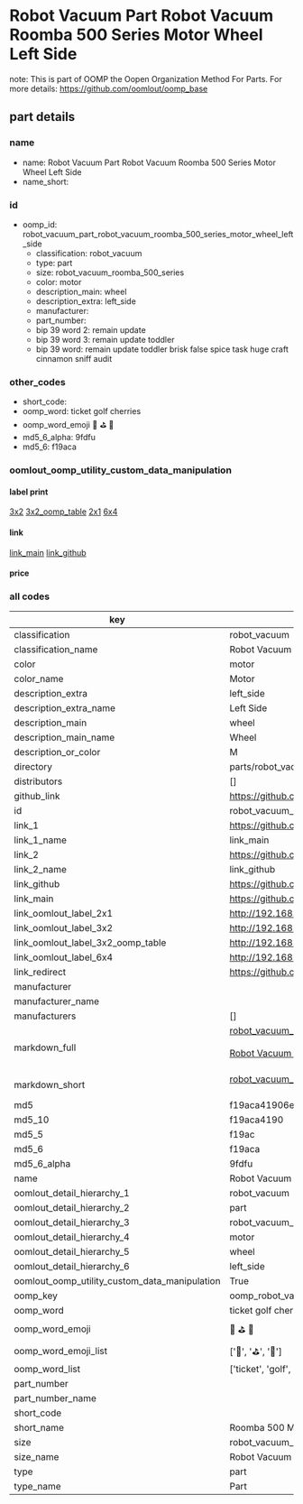 # Robot Vacuum Part Robot Vacuum Roomba 500 Series Motor Wheel Left Side  

note: This is part of OOMP the Oopen Organization Method For Parts. For more details: https://github.com/oomlout/oomp_base

##  part details
  







### name
* name: Robot Vacuum Part Robot Vacuum Roomba 500 Series Motor Wheel Left Side
* name_short: 
### id
* oomp_id: robot_vacuum_part_robot_vacuum_roomba_500_series_motor_wheel_left_side
  * classification: robot_vacuum
  * type: part
  * size: robot_vacuum_roomba_500_series
  * color: motor
  * description_main: wheel
  * description_extra: left_side
  * manufacturer: 
  * part_number: 
  * bip 39 word 2: remain update
  * bip 39 word 3: remain update toddler
  * bip 39 word: remain update toddler brisk false spice task huge craft cinnamon sniff audit

### other_codes
* short_code: 
* oomp_word: ticket golf cherries
* oomp_word_emoji :ticket: :golf: :cherries:
* md5_6_alpha: 9fdfu
* md5_6: f19aca






### oomlout_oomp_utility_custom_data_manipulation
#### label print
[3x2](http://192.168.1.245:1112/?label=oomp%209fdfu)
[3x2_oomp_table](http://192.168.1.108:1112/?label=oomp%209fdfu)
[2x1](http://192.168.1.242:1112/?label=oomp%209fdfu)
[6x4](http://192.168.1.55:1112/?label=oomp%209fdfu)    

#### link

[link_main](https://github.com/oomlout/oomlout_oomp_version_1_messy/tree/main/parts/robot_vacuum_part_robot_vacuum_roomba_500_series_motor_wheel_left_side) [link_github](https://github.com/oomlout/oomlout_oomp_version_1_messy/tree/main/parts/robot_vacuum_part_robot_vacuum_roomba_500_series_motor_wheel_left_side)                             

#### price







### all codes 
| key | value |  
| --- | --- |  
| classification | robot_vacuum |  
| classification_name | Robot Vacuum |  
| color | motor |  
| color_name | Motor |  
| description_extra | left_side |  
| description_extra_name | Left Side |  
| description_main | wheel |  
| description_main_name | Wheel |  
| description_or_color | M  |  
| directory | parts/robot_vacuum_part_robot_vacuum_roomba_500_series_motor_wheel_left_side |  
| distributors | [] |  
| github_link | https://github.com/oomlout/oomlout_oomp_part_src/tree/main/parts/robot_vacuum_part_robot_vacuum_roomba_500_series_motor_wheel_left_side |  
| id | robot_vacuum_part_robot_vacuum_roomba_500_series_motor_wheel_left_side |  
| link_1 | https://github.com/oomlout/oomlout_oomp_version_1_messy/tree/main/parts/robot_vacuum_part_robot_vacuum_roomba_500_series_motor_wheel_left_side |  
| link_1_name | link_main |  
| link_2 | https://github.com/oomlout/oomlout_oomp_version_1_messy/tree/main/parts/robot_vacuum_part_robot_vacuum_roomba_500_series_motor_wheel_left_side |  
| link_2_name | link_github |  
| link_github | https://github.com/oomlout/oomlout_oomp_version_1_messy/tree/main/parts/robot_vacuum_part_robot_vacuum_roomba_500_series_motor_wheel_left_side |  
| link_main | https://github.com/oomlout/oomlout_oomp_version_1_messy/tree/main/parts/robot_vacuum_part_robot_vacuum_roomba_500_series_motor_wheel_left_side |  
| link_oomlout_label_2x1 | http://192.168.1.242:1112/?label=oomp%209fdfu |  
| link_oomlout_label_3x2 | http://192.168.1.245:1112/?label=oomp%209fdfu |  
| link_oomlout_label_3x2_oomp_table | http://192.168.1.108:1112/?label=oomp%209fdfu |  
| link_oomlout_label_6x4 | http://192.168.1.55:1112/?label=oomp%209fdfu |  
| link_redirect | https://github.com/oomlout/oomlout_oomp_version_1_messy/tree/main/parts/robot_vacuum_part_robot_vacuum_roomba_500_series_motor_wheel_left_side |  
| manufacturer |  |  
| manufacturer_name |  |  
| manufacturers | [] |  
| markdown_full | [robot_vacuum_part_robot_vacuum_roomba_500_series_motor_wheel_left_side](none)<br>[](none)<br>[Robot Vacuum Part Robot Vacuum Roomba 500 Series Motor Wheel Left Side](none)<br><br> |  
| markdown_short | [robot_vacuum_part_robot_vacuum_roomba_500_series_motor_wheel_left_side](none)<br><br> |  
| md5 | f19aca41906ebbc3462921c5c6fba5ac |  
| md5_10 | f19aca4190 |  
| md5_5 | f19ac |  
| md5_6 | f19aca |  
| md5_6_alpha | 9fdfu |  
| name | Robot Vacuum Part Robot Vacuum Roomba 500 Series Motor Wheel Left Side |  
| oomlout_detail_hierarchy_1 | robot_vacuum |  
| oomlout_detail_hierarchy_2 | part |  
| oomlout_detail_hierarchy_3 | robot_vacuum_roomba_500_series |  
| oomlout_detail_hierarchy_4 | motor |  
| oomlout_detail_hierarchy_5 | wheel |  
| oomlout_detail_hierarchy_6 | left_side |  
| oomlout_oomp_utility_custom_data_manipulation | True |  
| oomp_key | oomp_robot_vacuum_part_robot_vacuum_roomba_500_series_motor_wheel_left_side |  
| oomp_word | ticket golf cherries |  
| oomp_word_emoji | :ticket: :golf: :cherries: |  
| oomp_word_emoji_list | [':ticket:', ':golf:', ':cherries:'] |  
| oomp_word_list | ['ticket', 'golf', 'cherries'] |  
| part_number |  |  
| part_number_name |  |  
| short_code |  |  
| short_name | Roomba 500 Motor Wheel Left Side |  
| size | robot_vacuum_roomba_500_series |  
| size_name | Robot Vacuum Roomba 500 Series |  
| type | part |  
| type_name | Part |  
